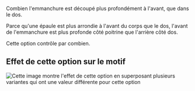 Combien l'emmanchure est découpé plus profondément à l'avant, que dans le dos.

Parce qu'une épaule est plus arrondie à l'avant du corps que le dos, l'avant de l'emmanchure est plus profonde côté poitrine que l'arrière côté dos.

Cette option contrôle par combien.

## Effet de cette option sur le motif

![Cette image montre l'effet de cette option en superposant plusieurs variantes qui ont une valeur différente pour cette option](bent\_frontarmholedeeper\_sample.svg "Effet de cette option sur le motif")
